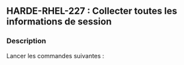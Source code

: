 ## HARDE-RHEL-227 : Collecter toutes les informations de session

### Description

Lancer les commandes suivantes :

